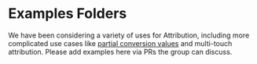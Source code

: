 # Examples Folders 

We have been considering a variety of uses for Attribution, including more complicated use cases like [partial conversion values](https://github.com/w3c/attribution/issues/16) and multi-touch attribution. Please add examples here via PRs the group can discuss. 
